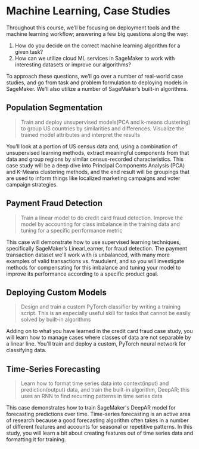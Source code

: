 # Machine Learning, Case Studies

Throughout this course, we’ll be focusing on deployment tools and the machine learning workflow; answering a few big questions along the way:

1. How do you decide on the correct machine learning algorithm for a given task?
2. How can we utilize cloud ML services in SageMaker to work with interesting datasets or improve our algorithms?

To approach these questions, we’ll go over a number of real-world case studies, and go from task and problem formulation to deploying models in SageMaker. We’ll also utilize a number of SageMaker’s built-in algorithms.

## Population Segmentation

> Train and deploy unsupervised models(PCA and k-means clustering) to group US countries by similarities and differences. Visualize the trained model attributes and interpret the results

You’ll look at a portion of US census data and, using a combination of unsupervised learning methods, extract meaningful components from that data and group regions by similar census-recorded characteristics. This case study will be a deep dive into Principal Components Analysis (PCA) and K-Means clustering methods, and the end result will be groupings that are used to inform things like localized marketing campaigns and voter campaign strategies.

## Payment Fraud Detection

> Train a linear model to do credit card fraud detection. Improve the model by accounting for class imbalance in the training data and tuning for a specific perrformance metric

This case will demonstrate how to use supervised learning techniques, specifically SageMaker’s LinearLearner, for fraud detection. The payment transaction dataset we'll work with is unbalanced, with many more examples of valid transactions vs. fraudulent, and so you will investigate methods for compensating for this imbalance and tuning your model to improve its performance according to a specific product goal.

## Deploying Custom Models

> Design and train a custom PyTorch classifier by writing a training script. This is an especially useful skill for tasks that cannot be easily solved by built-in algorithms

Adding on to what you have learned in the credit card fraud case study, you will learn how to manage cases where classes of data are not separable by a linear line. You'll train and deploy a custom, PyTorch neural network for classifying data.

## Time-Series Forecasting

> Learn how to format time series data into context(input) and prediction(output) data, and train the built-in algorithm, DeepAR; this uses an RNN to find recurring patterns in time series data

This case demonstrates how to train SageMaker's DeepAR model for forecasting predictions over time. Time-series forecasting is an active area of research because a good forecasting algorithm often takes in a number of different features and accounts for seasonal or repetitive patterns. In this study, you will learn a bit about creating features out of time series data and formatting it for training.